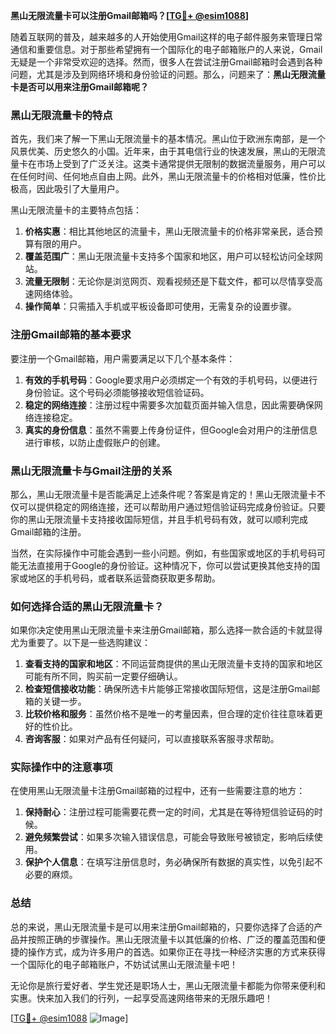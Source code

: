 **黑山无限流量卡可以注册Gmail邮箱吗？[[TG💪+ @esim1088](https://t.me/s/esim1088)]**

随着互联网的普及，越来越多的人开始使用Gmail这样的电子邮件服务来管理日常通信和重要信息。对于那些希望拥有一个国际化的电子邮箱账户的人来说，Gmail无疑是一个非常受欢迎的选择。然而，很多人在尝试注册Gmail邮箱时会遇到各种问题，尤其是涉及到网络环境和身份验证的问题。那么，问题来了：**黑山无限流量卡是否可以用来注册Gmail邮箱呢？**

### 黑山无限流量卡的特点

首先，我们来了解一下黑山无限流量卡的基本情况。黑山位于欧洲东南部，是一个风景优美、历史悠久的小国。近年来，由于其电信行业的快速发展，黑山的无限流量卡在市场上受到了广泛关注。这类卡通常提供无限制的数据流量服务，用户可以在任何时间、任何地点自由上网。此外，黑山无限流量卡的价格相对低廉，性价比极高，因此吸引了大量用户。

黑山无限流量卡的主要特点包括：

1. **价格实惠**：相比其他地区的流量卡，黑山无限流量卡的价格非常亲民，适合预算有限的用户。
2. **覆盖范围广**：黑山无限流量卡支持多个国家和地区，用户可以轻松访问全球网站。
3. **流量无限制**：无论你是浏览网页、观看视频还是下载文件，都可以尽情享受高速网络体验。
4. **操作简单**：只需插入手机或平板设备即可使用，无需复杂的设置步骤。

### 注册Gmail邮箱的基本要求

要注册一个Gmail邮箱，用户需要满足以下几个基本条件：

1. **有效的手机号码**：Google要求用户必须绑定一个有效的手机号码，以便进行身份验证。这个号码必须能够接收短信验证码。
2. **稳定的网络连接**：注册过程中需要多次加载页面并输入信息，因此需要确保网络连接稳定。
3. **真实的身份信息**：虽然不需要上传身份证件，但Google会对用户的注册信息进行审核，以防止虚假账户的创建。

### 黑山无限流量卡与Gmail注册的关系

那么，黑山无限流量卡是否能满足上述条件呢？答案是肯定的！黑山无限流量卡不仅可以提供稳定的网络连接，还可以帮助用户通过短信验证码完成身份验证。只要你的黑山无限流量卡支持接收国际短信，并且手机号码有效，就可以顺利完成Gmail邮箱的注册。

当然，在实际操作中可能会遇到一些小问题。例如，有些国家或地区的手机号码可能无法直接用于Google的身份验证。这种情况下，你可以尝试更换其他支持的国家或地区的手机号码，或者联系运营商获取更多帮助。

### 如何选择合适的黑山无限流量卡？

如果你决定使用黑山无限流量卡来注册Gmail邮箱，那么选择一款合适的卡就显得尤为重要了。以下是一些选购建议：

1. **查看支持的国家和地区**：不同运营商提供的黑山无限流量卡支持的国家和地区可能有所不同，购买前一定要仔细确认。
2. **检查短信接收功能**：确保所选卡片能够正常接收国际短信，这是注册Gmail邮箱的关键一步。
3. **比较价格和服务**：虽然价格不是唯一的考量因素，但合理的定价往往意味着更好的性价比。
4. **咨询客服**：如果对产品有任何疑问，可以直接联系客服寻求帮助。

### 实际操作中的注意事项

在使用黑山无限流量卡注册Gmail邮箱的过程中，还有一些需要注意的地方：

1. **保持耐心**：注册过程可能需要花费一定的时间，尤其是在等待短信验证码的时候。
2. **避免频繁尝试**：如果多次输入错误信息，可能会导致账号被锁定，影响后续使用。
3. **保护个人信息**：在填写注册信息时，务必确保所有数据的真实性，以免引起不必要的麻烦。

### 总结

总的来说，黑山无限流量卡是可以用来注册Gmail邮箱的，只要你选择了合适的产品并按照正确的步骤操作。黑山无限流量卡以其低廉的价格、广泛的覆盖范围和便捷的操作方式，成为许多用户的首选。如果你正在寻找一种经济实惠的方式来获得一个国际化的电子邮箱账户，不妨试试黑山无限流量卡吧！

无论你是旅行爱好者、学生党还是职场人士，黑山无限流量卡都能为你带来便利和实惠。快来加入我们的行列，一起享受高速网络带来的无限乐趣吧！

[[TG💪+ @esim1088](https://t.me/s/esim1088) ![Image](https://i.postimg.cc/4NQfJmqS/Snipaste-2025-05-13-00-14-12.png)]